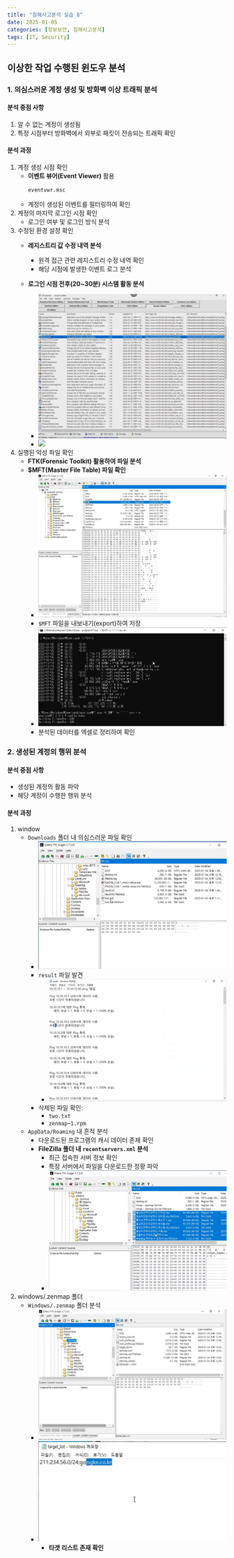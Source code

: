 ```yaml
---
title: "침해사고분석 실습 8"
date: 2025-01-05
categories: [정보보안, 침해사고분석]
tags: [IT, Security]
---
```


## 이상한 작업 수행된 윈도우 분석

### 1. 의심스러운 계정 생성 및 방화벽 이상 트래픽 분석

#### 분석 중점 사항

1. 알 수 없는 계정이 생성됨
2. 특정 시점부터 방화벽에서 외부로 패킷이 전송되는 트래픽 확인

#### 분석 과정

1) 계정 생성 시점 확인
    - **이벤트 뷰어(Event Viewer)** 활용
        ```bash
        eventvwr.msc
        ```
    - 계정이 생성된 이벤트를 필터링하여 확인  
2) 계정의 마지막 로그인 시점 확인
    - 로그인 여부 및 로그인 방식 분석 
3) 수정된 환경 설정 확인
    - **레지스트리 값 수정 내역 분석**
        - 원격 접근 관련 레지스트리 수정 내역 확인
        - 해당 시점에 발생한 이벤트 로그 분석  

    - **로그인 시점 전후(20~30분) 시스템 활동 분석**
        - ![](assets/img/정보보안/실습/A_8-1.jpg)
        - ![](assets/정보보안/실습/A_8-2.jpg)
4) 실행된 악성 파일 확인
    - **FTK(Forensic Toolkit) 활용하여 파일 분석**  
    - **$MFT(Master File Table) 파일 확인**
        - ![](assets/img/정보보안/실습/A_8-3.jpg)
        - `$MFT` 파일을 내보내기(export)하여 저장
        - ![](assets/img/정보보안/실습/A_8-4.jpg)
        - 분석된 데이터를 엑셀로 정리하여 확인  

### 2. 생성된 계정의 행위 분석

#### 분석 중점 사항

- 생성된 계정의 활동 파악
- 해당 계정이 수행한 행위 분석

#### 분석 과정

1. window
    - `Downloads` 폴더 내 의심스러운 파일 확인
        - ![](assets/img/정보보안/실습/A_8-5.jpg)
        - `result` 파일 발견  
            - ![](assets/img/정보보안/실습/A_8-9.jpg)
        - 삭제된 파일 확인:
            - `two.txt`
            - `zenmap~1.rpm`
    -  `AppData/Roaming` 내 흔적 분석
        - 다운로드된 프로그램의 캐시 데이터 존재 확인
        - **FileZilla 폴더 내 `recentservers.xml` 분석**
            - 최근 접속한 서버 정보 확인
            - 특정 서버에서 파일을 다운로드한 정황 파악
            - ![](assets/img/정보보안/실습/A_8-6.jpg)
2. windows/.zenmap 폴더
    - `Windows/.zenmap` 폴더 분석
        - ![](assets/img/정보보안/실습/A_8-7.jpg)
        - ![](assets/img/정보보안/실습/A_8-8.jpg)
            - **타겟 리스트 존재 확인**